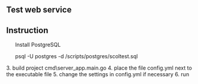 <h2>Test web service</h2>
<p></p>
<h2>Instruction</h2>
<ol> Install PostgreSQL</ol>
<ol> psql  -U postgres -d <base> /scripts/postgres/scoltest.sql</ol>
3. build project cmd\server_app.main.go
4. place the file config.yml next to the executable file 
5. change the settings in config.yml if necessary
6. run